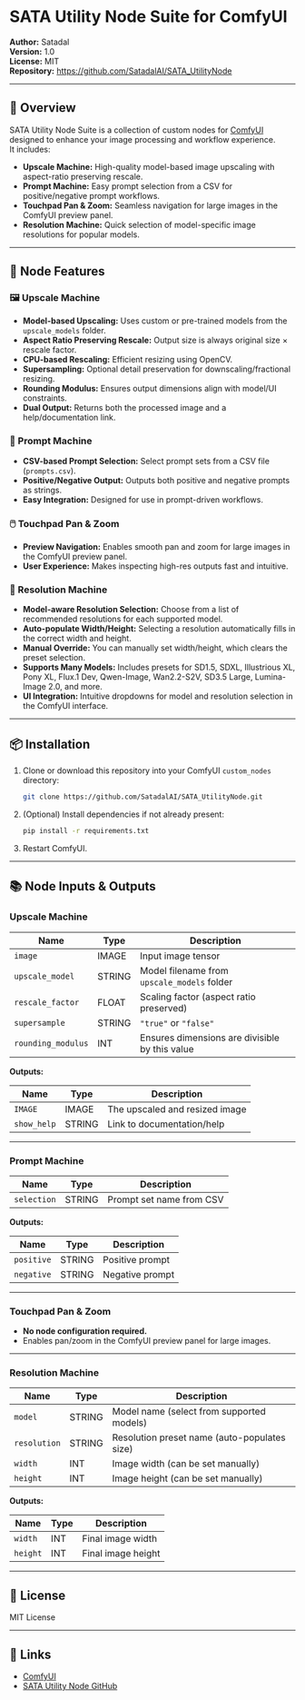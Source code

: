 # SATA Utility Node Suite for ComfyUI

**Author:** Satadal  
**Version:** 1.0  
**License:** MIT  
**Repository:** https://github.com/SatadalAI/SATA_UtilityNode

---

## 🚀 Overview

SATA Utility Node Suite is a collection of custom nodes for [ComfyUI](https://github.com/comfyanonymous/ComfyUI) designed to enhance your image processing and workflow experience.  
It includes:

- **Upscale Machine:** High-quality model-based image upscaling with aspect-ratio preserving rescale.
- **Prompt Machine:** Easy prompt selection from a CSV for positive/negative prompt workflows.
- **Touchpad Pan & Zoom:** Seamless navigation for large images in the ComfyUI preview panel.
- **Resolution Machine:** Quick selection of model-specific image resolutions for popular models.

---

## 🧩 Node Features

### 🖼️ Upscale Machine

- **Model-based Upscaling:** Uses custom or pre-trained models from the `upscale_models` folder.
- **Aspect Ratio Preserving Rescale:** Output size is always original size × rescale factor.
- **CPU-based Rescaling:** Efficient resizing using OpenCV.
- **Supersampling:** Optional detail preservation for downscaling/fractional resizing.
- **Rounding Modulus:** Ensures output dimensions align with model/UI constraints.
- **Dual Output:** Returns both the processed image and a help/documentation link.

### 💬 Prompt Machine

- **CSV-based Prompt Selection:** Select prompt sets from a CSV file (`prompts.csv`).
- **Positive/Negative Output:** Outputs both positive and negative prompts as strings.
- **Easy Integration:** Designed for use in prompt-driven workflows.

### 🖱️ Touchpad Pan & Zoom

- **Preview Navigation:** Enables smooth pan and zoom for large images in the ComfyUI preview panel.
- **User Experience:** Makes inspecting high-res outputs fast and intuitive.

### 📏 Resolution Machine

- **Model-aware Resolution Selection:** Choose from a list of recommended resolutions for each supported model.
- **Auto-populate Width/Height:** Selecting a resolution automatically fills in the correct width and height.
- **Manual Override:** You can manually set width/height, which clears the preset selection.
- **Supports Many Models:** Includes presets for SD1.5, SDXL, Illustrious XL, Pony XL, Flux.1 Dev, Qwen-Image, Wan2.2-S2V, SD3.5 Large, Lumina-Image 2.0, and more.
- **UI Integration:** Intuitive dropdowns for model and resolution selection in the ComfyUI interface.

---

## 📦 Installation

1. Clone or download this repository into your ComfyUI `custom_nodes` directory:

   ```sh
   git clone https://github.com/SatadalAI/SATA_UtilityNode.git
   ```

2. (Optional) Install dependencies if not already present:

   ```sh
   pip install -r requirements.txt
   ```

3. Restart ComfyUI.

---

## 📚 Node Inputs & Outputs

### Upscale Machine

| Name             | Type   | Description                                      |
|------------------|--------|--------------------------------------------------|
| `image`          | IMAGE  | Input image tensor                               |
| `upscale_model`  | STRING | Model filename from `upscale_models` folder      |
| `rescale_factor` | FLOAT  | Scaling factor (aspect ratio preserved)          |
| `supersample`    | STRING | `"true"` or `"false"`                            |
| `rounding_modulus` | INT  | Ensures dimensions are divisible by this value   |

**Outputs:**

| Name        | Type   | Description                        |
|-------------|--------|------------------------------------|
| `IMAGE`     | IMAGE  | The upscaled and resized image     |
| `show_help` | STRING | Link to documentation/help         |

---

### Prompt Machine

| Name        | Type   | Description                        |
|-------------|--------|------------------------------------|
| `selection` | STRING | Prompt set name from CSV           |

**Outputs:**

| Name        | Type   | Description                        |
|-------------|--------|------------------------------------|
| `positive`  | STRING | Positive prompt                    |
| `negative`  | STRING | Negative prompt                    |

---

### Touchpad Pan & Zoom

- **No node configuration required.**  
- Enables pan/zoom in the ComfyUI preview panel for large images.

---

### Resolution Machine

| Name         | Type   | Description                                      |
|--------------|--------|--------------------------------------------------|
| `model`      | STRING | Model name (select from supported models)        |
| `resolution` | STRING | Resolution preset name (auto-populates size)     |
| `width`      | INT    | Image width (can be set manually)                |
| `height`     | INT    | Image height (can be set manually)               |

**Outputs:**

| Name     | Type | Description                |
|----------|------|----------------------------|
| `width`  | INT  | Final image width          |
| `height` | INT  | Final image height         |

---

## 📝 License

MIT License

---

## 🔗 Links

- [ComfyUI](https://github.com/comfyanonymous/ComfyUI)
- [SATA Utility Node GitHub](https://github.com/SatadalAI/SATA_UtilityNode)